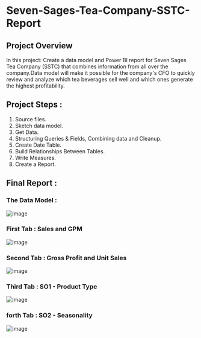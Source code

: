 # Seven-Sages-Tea-Company-SSTC-Report

## Project Overview
In this project: Create a data model and Power BI report for Seven Sages Tea Company (SSTC) that combines information from all over the company.Data model will make it possible for the company's CFO to quickly review and analyze which tea beverages sell well and which ones generate the highest profitability.

## Project Steps :
1. Source files.
2. Sketch data model.
3. Get Data.
4. Structuring Queries & Fields, Combining data and Cleanup.
5. Create Date Table.
6. Build Relationships Between Tables.
7. Write Measures. 
8. Create a Report.

## Final Report :
### The Data Model :

![image](https://github.com/Marah-At/Seven-Sages-Tea-Company-SSTC-Report/assets/121014215/cd0adcb7-e76c-4668-8350-1ef5d9bdf73b)

### First Tab : Sales and GPM 

![image](https://github.com/Marah-At/Seven-Sages-Tea-Company-SSTC-Report/assets/121014215/d686dfe5-2810-44fe-ac3d-fb32cd00e807)

### Second Tab : Gross Profit and Unit Sales 

![image](https://github.com/Marah-At/Seven-Sages-Tea-Company-SSTC-Report/assets/121014215/1c36d7da-6b62-4290-8363-3cb1a9d19390)

### Third Tab : SO1 - Product Type 

![image](https://github.com/Marah-At/Seven-Sages-Tea-Company-SSTC-Report/assets/121014215/670427d6-ef0b-4391-9e19-0ca479ad9feb)

### forth Tab : SO2 - Seasonality

![image](https://github.com/Marah-At/Seven-Sages-Tea-Company-SSTC-Report/assets/121014215/16a322ef-4da5-41d3-b6f8-d8d1575b1b7b)



